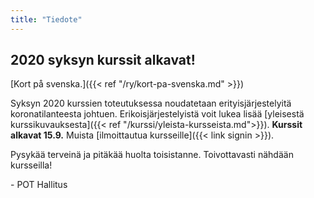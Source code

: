 ```yaml
---
title: "Tiedote"
---
```


## 2020 syksyn kurssit alkavat!

[Kort på svenska.]({{< ref "/ry/kort-pa-svenska.md" >}})

Syksyn 2020 kurssien toteutuksessa noudatetaan erityisjärjestelyitä koronatilanteesta johtuen. Erikoisjärjestelyistä voit lukea lisää [yleisestä kurssikuvauksesta]({{< ref "/kurssi/yleista-kursseista.md">}}). **Kurssit alkavat 15.9.** Muista [ilmoittautua kursseille]({{< link signin >}}).

Pysykää terveinä ja pitäkää huolta toisistanne. Toivottavasti nähdään kursseilla!

\-  POT Hallitus
